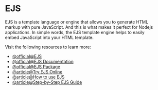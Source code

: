# EJS

EJS is a template language or engine that allows you to generate HTML markup with pure JavaScript. And this is what makes it perfect for Nodejs applications. In simple words, the EJS template engine helps to easily embed JavaScript into your HTML template.

Visit the following resources to learn more:

- [@official@EJS](https://ejs.co/)
- [@official@EJS Documentation](https://ejs.co/#docs)
- [@official@EJS Package](https://www.npmjs.com/package/ejs)
- [@article@Try EJS Online](https://ionicabizau.github.io/ejs-playground/)
- [@article@How to use EJS](https://www.digitalocean.com/community/tutorials/how-to-use-ejs-to-template-your-node-application)
- [@article@Step-by-Step EJS Guide](https://codeforgeek.com/ejs-template-engine-in-nodejs/)